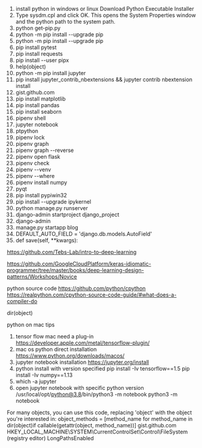 1. install python in windows or linux
   Download Python Executable Installer
2. Type sysdm.cpl and click OK. This opens the System Properties window and the python path to the system path.
3. python get-pip.py
4. python -m pip install --upgrade pip
5. python -m pip install --upgrade pip
6. pip install pytest
7. pip install requests
8. pip install --user pipx
9. help(object)
10. python -m pip install jupyter
11. pip install jupyter_contrib_nbextensions && jupyter contrib nbextension install
12. gist.github.com
14. pip install matplotlib
15. pip install pandas
16. pip install seaborn
17. pipenv shell
18. jupyter notebook
19. ptpython
20. pipenv lock
21. pipenv graph
22. pipenv graph --reverse
23. pipenv open flask
24. pipenv check
25. pipenv --venv
26. pipenv --where
27. pipenv install numpy
28. pyqt 
29. pip install pypiwin32
30. pip install --upgrade ipykernel
31. python manage.py runserver
32. django-admin startproject django_project
33. django-admin
34. manage.py startapp blog
35. DEFAULT_AUTO_FIELD = 'django.db.models.AutoField'
36. def save(self, **kwargs):

https://github.com/Tebs-Lab/intro-to-deep-learning


https://github.com/GoogleCloudPlatform/keras-idiomatic-programmer/tree/master/books/deep-learning-design-patterns/Workshops/Novice

python source code
https://github.com/python/cpython
https://realpython.com/cpython-source-code-guide/#what-does-a-compiler-do



dir(object)


python on mac tips

1. tensor flow mac need a plug-in
   https://developer.apple.com/metal/tensorflow-plugin/
2. mac os python direct installation
   https://www.python.org/downloads/macos/
3. jupyter notebook installation
   https://jupyter.org/install
4. python install with version specified
   pip install -Iv tensorflow==1.5
   pip install -Iv numpy==1.13
5. which -a jupyter
6. open jupyter notebook with specific python version
   /usr/local/opt/python@3.8/bin/python3 -m notebook
   python3 -m notebook
   
For many objects, you can use this code, replacing 'object' with the object you're interested in: object_methods = [method_name for method_name in dir(object)if callable(getattr(object, method_name))]
gist.github.com
HKEY_LOCAL_MACHINE\SYSTEM\CurrentControlSet\Control\FileSystem (registry editor) LongPathsEnabled
